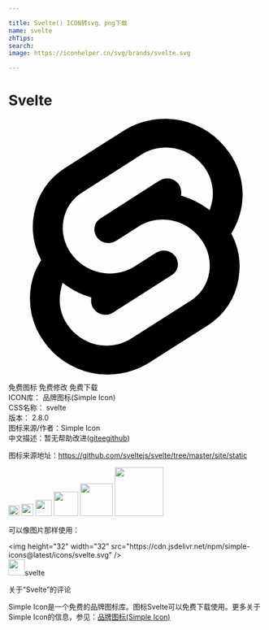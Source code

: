 ```yaml
---

title: Svelte() ICON转svg、png下载
name: svelte
zhTips: 
search: 
image: https://iconhelper.cn/svg/brands/svelte.svg

---
```


# Svelte  <small style="font-size: 60%;font-weight: 100"></small>

<div id="svg" class="svg-wrap">
<svg role="img" viewBox="0 0 24 24" xmlns="http://www.w3.org/2000/svg"><title>Svelte icon</title><path d="M20.68 3.17a7.3 7.3 0 0 0-9.8-2.1l-5.6 3.56a6.36 6.36 0 0 0-2.89 4.3 6.66 6.66 0 0 0 .67 4.33 6.14 6.14 0 0 0-.95 2.4 6.84 6.84 0 0 0 1.16 5.16 7.33 7.33 0 0 0 9.8 2.12l5.6-3.56a6.36 6.36 0 0 0 2.88-4.3 6.66 6.66 0 0 0-.67-4.32 6.79 6.79 0 0 0-.2-7.59zM10.32 21.13a4.43 4.43 0 0 1-4.76-1.77c-.65-.9-.89-2.01-.7-3.11l.11-.53.1-.33.3.2c.66.5 1.4.86 2.19 1.1l.2.07-.02.2c-.02.28.06.59.22.83.33.47.9.7 1.45.55.12-.04.24-.08.34-.14l5.58-3.56c.28-.18.46-.45.53-.77.06-.33-.02-.67-.2-.94-.33-.46-.9-.67-1.45-.53-.12.04-.25.09-.35.15l-2.11 1.34a4.43 4.43 0 0 1-5.9-1.28 4.1 4.1 0 0 1-.7-3.11A3.85 3.85 0 0 1 6.92 6.9l5.57-3.56c.35-.22.73-.38 1.14-.5 1.8-.47 3.7.24 4.76 1.76a4.12 4.12 0 0 1 .57 3.64l-.1.33-.29-.2a7.42 7.42 0 0 0-2.2-1.1l-.2-.06.02-.2c.02-.29-.06-.6-.22-.84-.33-.47-.9-.67-1.45-.53-.12.04-.24.08-.34.14L8.59 9.37c-.28.19-.46.45-.52.78-.06.32.02.67.2.93.32.47.9.67 1.44.53.13-.04.25-.08.35-.14l2.13-1.36c.35-.23.74-.4 1.14-.51 1.81-.47 3.7.24 4.76 1.77.65.9.9 2.01.72 3.1a3.85 3.85 0 0 1-1.75 2.6l-5.58 3.55a4.9 4.9 0 0 1-1.16.51z"/></svg>
</div>
<detail full-name='svelte'></detail>

<div class="detail-page">
<p>
<span><span class="badge-success badge">免费图标</span> <span class="badge-success badge">免费修改</span>  <span class="badge-success badge">免费下载</span> </span>
<br/>
<span>
ICON库：
<span class="badge-secondary badge">品牌图标(Simple Icon)</span> 
</span>
<br/>
<span>
CSS名称：
<span class="badge-secondary badge">svelte</span> 
</span>

<br/>
<span>
版本：
<span class="badge-secondary badge">2.8.0</span> 
</span>
<br/>
<span>图标来源/作者：<span class="badge-light badge">Simple Icon</span></span> 
<br/>
<span class="zh-detail">中文描述：暂无<span class="help-link"><span>帮助改进</span>(<a href="https://gitee.com/liuwave/icon-helper/edit/master/json/brands/svelte.json" target="_blank" rel="noopener noreferrer">gitee</a><a href="https://github.com/liuwave/icon-helper/edit/master/json/brands/svelte.json" target="_blank" rel="noopener noreferrer">github</a></span>)</span><br/>
</p>
</div><div class="description description alert alert-light"><p>图标来源地址：<a href="https://github.com/sveltejs/svelte/tree/master/site/static" target="_blank" rel="noopener noreferrer">https://github.com/sveltejs/svelte/tree/master/site/static</a></p></div>
<div class="alert alert-dark">
<img height="21" width="21" src="https://cdn.jsdelivr.net/npm/simple-icons@latest/icons/svelte.svg" />
<img height="24" width="24" src="https://cdn.jsdelivr.net/npm/simple-icons@latest/icons/svelte.svg" />
<img height="32" width="32" src="https://cdn.jsdelivr.net/npm/simple-icons@latest/icons/svelte.svg" />
<img height="48" width="48" src="https://cdn.jsdelivr.net/npm/simple-icons@latest/icons/svelte.svg" />
<img height="64" width="64" src="https://cdn.jsdelivr.net/npm/simple-icons@latest/icons/svelte.svg" />
<img height="96" width="96" src="https://cdn.jsdelivr.net/npm/simple-icons@latest/icons/svelte.svg" />

</div>
<div>
  <p>可以像图片那样使用：    
  </p>
  <div class="alert alert-primary" style="font-size: 14px">
    &lt;img height="32" width="32" src="https://cdn.jsdelivr.net/npm/simple-icons@latest/icons/svelte.svg" /&gt;
    <copy-btn content='<img height="32" width="32" src="https://cdn.jsdelivr.net/npm/simple-icons@latest/icons/svelte.svg" />'></copy-btn>
  </div>
  <div class="alert alert-secondary">
    <img height="32" width="32" src="https://cdn.jsdelivr.net/npm/simple-icons@latest/icons/svelte.svg" />svelte
    <copy-btn content="svelte" btn-title="复制图标名称"></copy-btn>
  </div>
</div>

<Vssue title="关于“Svelte”的评论" >关于“Svelte”的评论</Vssue>


<div><p>Simple Icon是一个免费的品牌图标库。图标Svelte可以免费下载使用。更多关于  Simple Icon的信息，参见：<a target="_blank" href="https://iconhelper.cn/brands.html">品牌图标(Simple Icon)</a>
</p></div>
